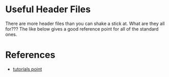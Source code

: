 # Useful Header Files

There are more header files than you can shake a stick at. What are they all for???
The like below gives a good reference point for all of the standard ones.

# References

- [tutorials point](https://www.tutorialspoint.com/c_standard_library/stdio_h.htm)
